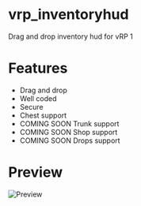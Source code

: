 # vrp_inventoryhud
Drag and drop inventory hud for vRP 1

# Features
- Drag and drop
- Well coded
- Secure
- Chest support
- COMING SOON Trunk support 
- COMING SOON Shop support
- COMING SOON Drops support

# Preview
![Preview](https://i.imgur.com/UHTKplj.png)

